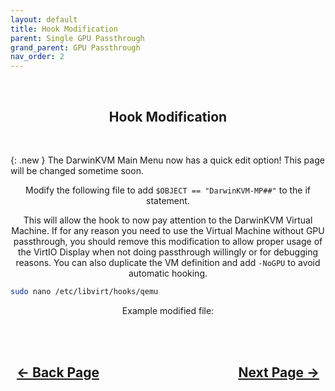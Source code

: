 ```yaml
---
layout: default
title: Hook Modification
parent: Single GPU Passthrough
grand_parent: GPU Passthrough
nav_order: 2
---
```


<style>
  .navigation-container {
    display: flex;
    justify-content: space-between;
    align-items: center;
    width: 100%;
  }
  
  .nav-button {
    margin: 10px;
  }
</style>

<br>
<h2 align="center"><b>Hook Modification</b></h2>
<br>

{: .new }
The DarwinKVM Main Menu now has a quick edit option! This page will be changed sometime soon.

<p align="center">Modify the following file to add <code>$OBJECT == "DarwinKVM-MP##"</code> to the if statement.</p>

<p align="center">This will allow the hook to now pay attention to the DarwinKVM Virtual Machine. If for any reason you need to use the Virtual Machine without GPU passthrough, you should remove this modification to allow proper usage of the VirtIO Display when not doing passthrough willingly or for debugging reasons. You can also duplicate the VM definition and add <code>-NoGPU</code> to avoid automatic hooking.</p>

```bash
sudo nano /etc/libvirt/hooks/qemu
```

<p align="center">Example modified file:</p>

<p align="center"><a href=""><img src="../../../../assets/risingprism/QEMUHookModification.png" alt=""></a></p>

<h2 align="center">
  <br>
  <div class="navigation-container">
    <a class="nav-button" href="../01-Installation">&larr; Back Page</a>
    <a class="nav-button" href="../03-VirtManConf">Next Page &rarr;</a>
  </div>
  <br>
</h2>
